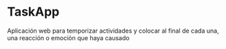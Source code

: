 # TaskApp
Aplicación web para temporizar actividades y colocar al final de cada una, una reacción o emoción que haya causado
